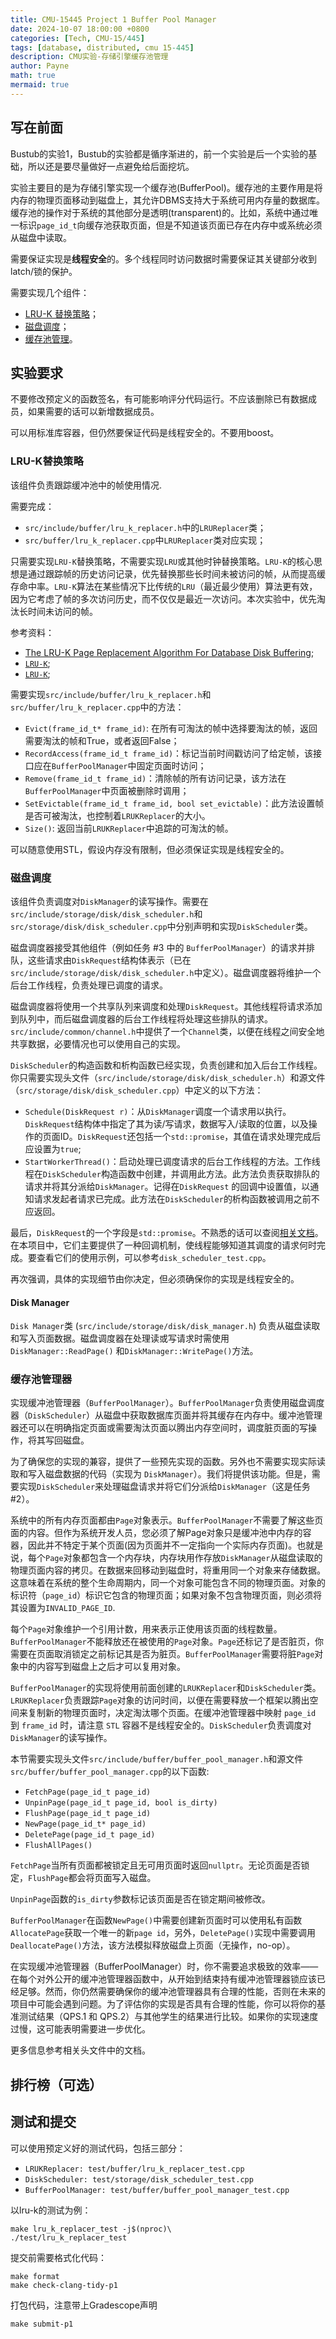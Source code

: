 ```yaml
---
title: CMU-15445 Project 1 Buffer Pool Manager
date: 2024-10-07 18:00:00 +0800
categories: [Tech, CMU-15/445]
tags: [database, distributed, cmu 15-445]
description: CMU实验-存储引擎缓存池管理
author: Payne
math: true
mermaid: true
---
```


## 写在前面

Bustub的实验1，Bustub的实验都是循序渐进的，前一个实验是后一个实验的基础，所以还是要尽量做好一点避免给后面挖坑。

实验主要目的是为存储引擎实现一个缓存池(BufferPool)。缓存池的主要作用是将内存的物理页面移动到磁盘上，其允许DBMS支持大于系统可用内存量的数据库。缓存池的操作对于系统的其他部分是透明(transparent)的。比如，系统中通过唯一标识`page_id_t`向缓存池获取页面，但是不知道该页面已存在内存中或系统必须从磁盘中读取。

需要保证实现是**线程安全**的。多个线程同时访问数据时需要保证其关键部分收到latch/锁的保护。

需要实现几个组件：
- [LRU-K 替换策略](#LRU-K替换策略)；
- [磁盘调度](#磁盘调度)；
- [缓存池管理](#缓存池管理器)。

## 实验要求

不要修改预定义的函数签名，有可能影响评分代码运行。不应该删除已有数据成员，如果需要的话可以新增数据成员。

可以用标准库容器，但仍然要保证代码是线程安全的。不要用boost。

### LRU-K替换策略

该组件负责跟踪缓冲池中的帧使用情况.

需要完成：
- `src/include/buffer/lru_k_replacer.h`中的`LRUReplacer`类；
- `src/buffer/lru_k_replacer.cpp`中`LRUReplacer`类对应实现；

只需要实现`LRU-K`替换策略，不需要实现`LRU`或其他时钟替换策略。`LRU-K`的核心思想是通过跟踪帧的历史访问记录，优先替换那些长时间未被访问的帧，从而提高缓存命中率。`LRU-K`算法在某些情况下比传统的`LRU`（最近最少使用）算法更有效，因为它考虑了帧的多次访问历史，而不仅仅是最近一次访问。本次实验中，优先淘汰长时间未访问的帧。

参考资料：
- [The LRU-K Page Replacement Algorithm For Database Disk Buffering](https://www.cs.cmu.edu/~christos/courses/721-resources/p297-o_neil.pdf);
- [`LRU-K`](https://yeqown.xyz/2019/08/12/LRU%E5%92%8CLRU-K/);
- [`LRU-K`](https://github.com/lidaohang/ceph_study/blob/master/LRU-K%E5%92%8C2Q%E7%BC%93%E5%AD%98%E7%AE%97%E6%B3%95%E4%BB%8B%E7%BB%8D.md);

需要实现`src/include/buffer/lru_k_replacer.h`和`src/buffer/lru_k_replacer.cpp`中的方法：
- `Evict(frame_id_t* frame_id)`: 在所有可淘汰的帧中选择要淘汰的帧，返回需要淘汰的帧和True，或者返回False；
- `RecordAccess(frame_id_t frame_id)`：标记当前时间戳访问了给定帧，该接口应在`BufferPoolManager`中固定页面时访问；
- `Remove(frame_id_t frame_id)`：清除帧的所有访问记录，该方法在`BufferPoolManager`中页面被删除时调用；
- `SetEvictable(frame_id_t frame_id, bool set_evictable)`：此方法设置帧是否可被淘汰，也控制着`LRUKReplacer`的大小。
- `Size()`: 返回当前`LRUKReplacer`中追踪的可淘汰的帧。

可以随意使用STL，假设内存没有限制，但必须保证实现是线程安全的。

### 磁盘调度

该组件负责调度对`DiskManager`的读写操作。需要在`src/include/storage/disk/disk_scheduler.h`和`src/storage/disk/disk_scheduler.cpp`中分别声明和实现`DiskScheduler`类。

磁盘调度器接受其他组件（例如任务 #3 中的 `BufferPoolManager`）的请求并排队，这些请求由`DiskRequest`结构体表示（已在`src/include/storage/disk/disk_scheduler.h`中定义）。磁盘调度器将维护一个后台工作线程，负责处理已调度的请求。

磁盘调度器将使用一个共享队列来调度和处理`DiskRequest`。其他线程将请求添加到队列中，而后磁盘调度器的后台工作线程将处理这些排队的请求。`src/include/common/channel.h`中提供了一个`Channel`类，以便在线程之间安全地共享数据，必要情况也可以使用自己的实现。

`DiskScheduler`的构造函数和析构函数已经实现，负责创建和加入后台工作线程。你只需要实现头文件（`src/include/storage/disk/disk_scheduler.h`）和源文件（`src/storage/disk/disk_scheduler.cpp`）中定义的以下方法：

- `Schedule(DiskRequest r)`：从`DiskManager`调度一个请求用以执行。`DiskRequest`结构体中指定了其为读/写请求，数据写入/读取的位置，以及操作的页面ID。`DiskRequest`还包括一个`std::promise`，其值在请求处理完成后应设置为`true`;
- `StartWorkerThread()`：启动处理已调度请求的后台工作线程的方法。工作线程在`DiskScheduler`构造函数中创建，并调用此方法。此方法负责获取排队的请求并将其分派给`DiskManager`。记得在`DiskRequest` 的回调中设置值，以通知请求发起者请求已完成。此方法在`DiskScheduler`的析构函数被调用之前不应返回。

最后，`DiskRequest`的一个字段是`std::promise`。不熟悉的话可以查阅[相关文档](https://en.cppreference.com/w/cpp/thread/promise)。在本项目中，它们主要提供了一种回调机制，使线程能够知道其调度的请求何时完成。要查看它们的使用示例，可以参考`disk_scheduler_test.cpp`。

再次强调，具体的实现细节由你决定，但必须确保你的实现是线程安全的。

#### Disk Manager

`Disk Manager`类 (`src/include/storage/disk/disk_manager.h`) 负责从磁盘读取和写入页面数据。磁盘调度器在处理读或写请求时需使用 `DiskManager::ReadPage()` 和`DiskManager::WritePage()`方法。

### 缓存池管理器

实现缓冲池管理器（`BufferPoolManager`）。`BufferPoolManager`负责使用磁盘调度器（`DiskScheduler`）从磁盘中获取数据库页面并将其缓存在内存中。缓冲池管理器还可以在明确指定页面或需要淘汰页面以腾出内存空间时，调度脏页面的写操作，将其写回磁盘。

为了确保您的实现的兼容，提供了一些预先实现的函数。另外也不需要实现实际读取和写入磁盘数据的代码（实现为 `DiskManager`）。我们将提供该功能。但是，需要实现`DiskScheduler`来处理磁盘请求并将它们分派给`DiskManager`（这是任务 #2）。

系统中的所有内存页面都由`Page`对象表示。`BufferPoolManager`不需要了解这些页面的内容。但作为系统开发人员，您必须了解Page对象只是缓冲池中内存的容器，因此并不特定于某个页面(因为页面并不一定指向一个实际内存页面)。也就是说，每个`Page`对象都包含一个内存块，内存块用作存放`DiskManager`从磁盘读取的物理页面内容的拷贝。在数据来回移动到磁盘时，将重用同一个对象来存储数据。这意味着在系统的整个生命周期内，同一个对象可能包含不同的物理页面。对象的标识符（`page_id`）标识它包含的物理页面；如果对象不包含物理页面，则必须将其设置为`INVALID_PAGE_ID`.

每个`Page`对象维护一个引用计数，用来表示正使用该页面的线程数量。`BufferPoolManager`不能释放还在被使用的`Page`对象。`Page`还标记了是否脏页，你需要在页面取消锁定之前标记其是否为脏页。`BufferPoolManager`需要将脏`Page`对象中的内容写到磁盘上之后才可以复用对象。

`BufferPoolManager`的实现将使用前面创建的`LRUKReplacer`和`DiskScheduler`类。`LRUKReplacer`负责跟踪`Page`对象的访问时间，以便在需要释放一个框架以腾出空间来复制新的物理页面时，决定淘汰哪个页面。在缓冲池管理器中映射 `page_id` 到 `frame_id` 时，请注意 `STL` 容器不是线程安全的。`DiskScheduler`负责调度对`DiskManager`的读写操作。

本节需要实现头文件`src/include/buffer/buffer_pool_manager.h`和源文件`src/buffer/buffer_pool_manager.cpp`的以下函数:
- `FetchPage(page_id_t page_id)`
- `UnpinPage(page_id_t page_id, bool is_dirty)`
- `FlushPage(page_id_t page_id)`
- `NewPage(page_id_t* page_id)`
- `DeletePage(page_id_t page_id)`
- `FlushAllPages()`

`FetchPage`当所有页面都被锁定且无可用页面时返回`nullptr`。无论页面是否锁定，`FlushPage`都会将页面写入磁盘。

`UnpinPage`函数的`is_dirty`参数标记该页面是否在锁定期间被修改。

`BufferPoolManager`在函数`NewPage()`中需要创建新页面时可以使用私有函数`AllocatePage`获取一个唯一的新`page id`，另外，`DeletePage()`实现中需要调用`DeallocatePage()`方法，该方法模拟释放磁盘上页面（无操作，no-op）。

在实现缓冲池管理器（BufferPoolManager）时，你不需要追求极致的效率——在每个对外公开的缓冲池管理器函数中，从开始到结束持有缓冲池管理器锁应该已经足够。然而，你仍然需要确保你的缓冲池管理器具有合理的性能，否则在未来的项目中可能会遇到问题。为了评估你的实现是否具有合理的性能，你可以将你的基准测试结果（QPS.1 和 QPS.2）与其他学生的结果进行比较。如果你的实现速度过慢，这可能表明需要进一步优化。

更多信息参考相关头文件中的文档。

## 排行榜（可选）



## 测试和提交

可以使用预定义好的测试代码，包括三部分：
- `LRUKReplacer: test/buffer/lru_k_replacer_test.cpp`
- `DiskScheduler: test/storage/disk_scheduler_test.cpp`
- `BufferPoolManager: test/buffer/buffer_pool_manager_test.cpp`

以lru-k的测试为例：

```shell 
make lru_k_replacer_test -j$(nproc)\
./test/lru_k_replacer_test
```

提交前需要格式化代码：

```shell
make format
make check-clang-tidy-p1
```

打包代码，注意带上Gradescope声明
```shell
make submit-p1
```